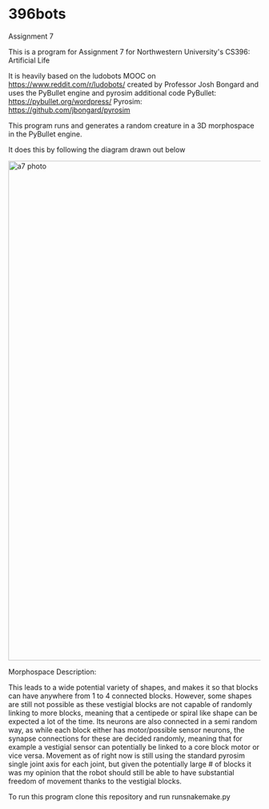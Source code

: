 # 396bots
Assignment 7

This is a program for Assignment 7 for Northwestern University's CS396: Artificial Life

It is heavily based on the ludobots MOOC on https://www.reddit.com/r/ludobots/ created by Professor Josh Bongard and uses the PyBullet engine and pyrosim additional code
PyBullet: https://pybullet.org/wordpress/
Pyrosim: https://github.com/jbongard/pyrosim


This program runs and generates a random creature in a 3D morphospace in the PyBullet engine.

It does this by following the diagram drawn out below
		

<img width="996" alt="a7 photo" src="https://user-images.githubusercontent.com/23564433/220255009-096bab20-a135-4bbb-a26d-ad78dd6e6122.png">

Morphospace Description:

This leads to a wide potential variety of shapes, and makes it so that blocks can have anywhere from 1 to 4 connected blocks. However, some shapes are still not possible as these vestigial blocks are not capable of randomly linking to more blocks, meaning that a centipede or spiral like shape can be expected a lot of the time.
Its neurons are also connected in a semi random way, as while each block either has motor/possible sensor neurons, the synapse connections for these are decided randomly, meaning that for example a vestigial sensor can potentially be linked to a core block motor or vice versa. Movement as of right now is still using the standard pyrosim single joint axis for each joint, but given the potentially large # of blocks it was my opinion that the robot should still be able to have substantial freedom of movement thanks to the vestigial blocks.

To run this program clone this repository and run runsnakemake.py
